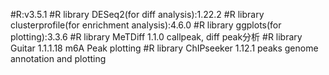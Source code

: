 #R:v3.5.1
#R library DESeq2(for diff analysis):1.22.2
#R library clusterprofile(for enrichment analysis):4.6.0
#R library ggplots(for plotting):3.3.6
#R library MeTDiff	1.1.0	callpeak, diff peak分析
#R library Guitar	1.1.1.18	m6A Peak plotting
#R library ChIPseeker	1.12.1	peaks genome annotation and plotting